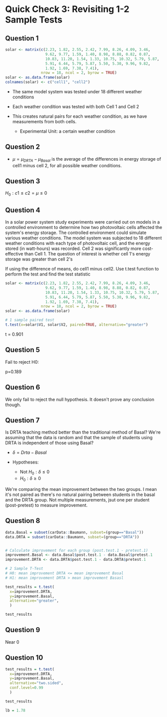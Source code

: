 # Quick Check 3: Revisiting 1-2 Sample Tests

## Question 1
```R
solar <- matrix(c(2.23, 1.82, 2.55, 2.42, 7.99, 8.26, 4.09, 3.46,
                  9.62, 9.77, 1.59, 1.40, 8.98, 8.88, 0.82, 0.87,
                  10.83, 11.20, 1.54, 1.33, 10.75, 10.32, 5.79, 5.87,
                  5.91, 6.44, 5.79, 5.87, 5.50, 5.30, 9.96, 9.82,
                  1.92, 1.69, 7.38, 7.41),
                nrow = 18, ncol = 2, byrow = TRUE)
solar <- as.data.frame(solar)
colnames(solar) <- c("cell1", "cell2")
```

- The same model system was tested under 18 different weather conditions
- Each weather condition was tested with both Cell 1 and Cell 2
- This creates natural pairs for each weather condition, as we have measurements from both cells.

  - Experimental Unit: a certain weather condition

## Question 2

- $\mu = \mu_{DRTA} - \mu_{Basal}$ is the average of the differences in energy storage of cell1 minus cell 2, for all possible weather conditions.


## Question 3

$H_{0}: c1 \leq c2 = \mu \leq 0$


## Question 4

In a solar power system study experiments were carried out on models in a controlled environment to determine how two photovoltaic cells affected the system's energy storage. The controlled environment could simulate various weather conditions. The model system was subjected to 18 different weather conditions with each type of photovoltaic cell, and the energy stored (in watt-hours) was recorded. Cell 2 was significantly more cost-effective than Cell 1. The question of interest is whether cell 1's energy storage was greater than cell 2's

If using the difference of means, do cell1 minus cell2. Use t.test function to perform the test and find the test statistic
```R
solar <- matrix(c(2.23, 1.82, 2.55, 2.42, 7.99, 8.26, 4.09, 3.46,
                  9.62, 9.77, 1.59, 1.40, 8.98, 8.88, 0.82, 0.87,
                  10.83, 11.20, 1.54, 1.33, 10.75, 10.32, 5.79, 5.87,
                  5.91, 6.44, 5.79, 5.87, 5.50, 5.30, 9.96, 9.82,
                  1.92, 1.69, 7.38, 7.41),
                nrow = 18, ncol = 2, byrow = TRUE)
solar <- as.data.frame(solar)

# 1 sample paired test
t.test(x=solar$V1, solar$V2, paired=TRUE, alternative="greater")

```
t = 0.901

## Question 5
Fail to reject H0:

p=0.189

## Question 6
We only fail to reject the null hypothesis. It doesn't prove any conclusion though.


## Question 7
Is DRTA teaching method better than the traditional method of Basal? We're assuming that the data is random and that the sample of students using DRTA is independent of those using Basal?

- $\delta = Drta - Basal$

- Hypotheses:
  - Not $H_{0}: \delta \leq 0$
  - $H_{0}: \delta \geq 0$


We're comparing the mean improvement between the two groups. I mean it's not paired as there's no natural pairing between students in the basal and the DRTA group. Not multiple measurements, jsut one per student (post-pretest) to measure improvement.


## Question 8
```R
data.Basal = subset(carData::Baumann, subset=(group=="Basal"))
data.DRTA = subset(carData::Baumann, subset=(group=="DRTA"))


# Calculate improvement for each group (post.test.1 - pretest.1)
improvement.Basal <- data.Basal$post.test.1 - data.Basal$pretest.1
improvement.DRTA <- data.DRTA$post.test.1 - data.DRTA$pretest.1

# 2 Sample T-Test 
# H0: mean improvement DRTA <= mean improvement Basal
# H1: mean improvement DRTA > mean improvement Basasl

test_results = t.test(
  x=improvement.DRTA, 
  y=improvement.Basal, 
  alternative="greater",
  )

test_results

```

## Question 9
Near 0

## Question 10
```R
test_results = t.test(
  x=improvement.DRTA, 
  y=improvement.Basal, 
  alternative="two.sided",
  conf.level=0.99
  )

test_results

lb = 1.78 
```